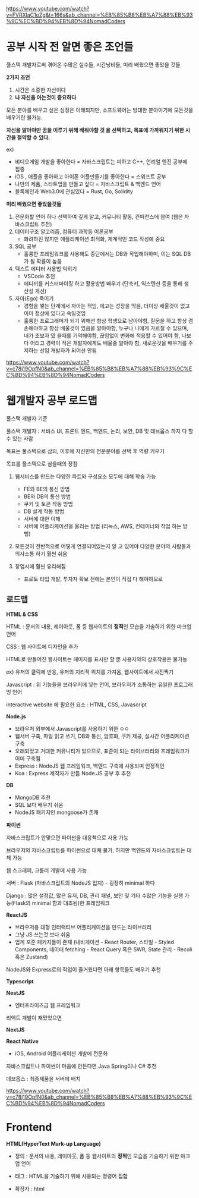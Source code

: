 

https://www.youtube.com/watch?v=FVRXlaC1oZg&t=166s&ab_channel=%EB%85%B8%EB%A7%88%EB%93%9C%EC%BD%94%EB%8D%94NomadCoders

# 공부 시작 전 알면 좋은 조언들

풀스택 개발자로써 겪어온 수많은 실수들, 시간낭비들, 미리 배웠으면 좋았을 것들



**2가지 조언**

1. 시간은 소중한 자산이다
2. **나 자신을 아는것이 중요하다**



모든 분야를 배우고 싶은 심정은 이해되지만, 소프트웨어는 방대한 분야이기에 모든것을 배우기란 불가능.

**자신을 알아야만 꿈을 이루기 위해 배워야할 것 을 선택하고,  목표에 가까워지기 위한 시간을 절약할 수 있다.**

ex)

* 비디오게임 개발을 좋아한다 = 자바스크립트는 피하고 C++, 언리얼 엔진 공부에 집중
* iOS , 애플을 좋아하고 아이폰 어플만들기를 좋아한다 = 스위프트 공부
* 나만의 제품, 스타트업을 만들고 싶다 = 자바스크립트 & 백엔드 언어
* 블록체인과 Web3.0에 관심있다 = Rust, Go, Solidity





**미리 배웠으면 좋았을것들**

1. 전문화할 언어 하나 선택하여 깊게 알고, 커뮤니티 활동, 컨퍼런스에 참여 (웹은 자바스크립트 추천)
2. 데이터구조 알고리즘, 컴퓨터 과학등 이론공부
   * 화려하진 않지만 애플리케이션 최적화, 체계적인 코드 작성에 중요
3. SQL 공부
   * 훌륭한 프레임워크를 사용해도 종단에서는 DB와 작업해야하며, 이는 SQL DB가 될 확률이 높음
4. 텍스트 에디터 사용법 익히기
   * VSCode 추천
   * 에디터를 커스터마이징 하고 활용방법 배우기 (단축키, 익스텐션 등을 통해 생산성 개선)
5. 자아(Ego) 죽이기
   * 경험을 쌓는 단계에서 자아는 적임, 에고는 성장을 막음, 더이상 배울것이 없고 이미 정상에 있다고 속일것임
   * 훌륭한 프로그래머가 되기 위해선 항상 학생으로 남아야함, 질문을 하고 항상 겸손해야하고 항상 배울것이 있음을 알아야함, 누구나 나에게 가르칠 수 있으며, 내가 초보자 였 을때를 기억해야함, 끊임없이 변화에 적응할 수 있어야 함, 나보다 어리고 경력이 적은 개발자에게도 배울줄 알아야 함, 새로운것을 배우기를 주저하는 선임 개발자가 되어선 안됨













https://www.youtube.com/watch?v=c78j19OpfN0&ab_channel=%EB%85%B8%EB%A7%88%EB%93%9C%EC%BD%94%EB%8D%94NomadCoders

# 웹개발자 공부 로드맵

풀스택 개발자 기준

풀스택 개발자 : 서비스 UI, 프론트 엔드, 백엔드, 논리, 보안, DB 및 데브옵스 까지 다 할 수 있는 사람

목표는 풀스택으로 삼되, 이후에 자신만의 전문분야를 선택 후 역량 키우기



목표를 풀스택으로 삼을때의 장점

1. 웹서비스를 만드는 다양한 파트와 구성요소 모두에 대해 학습 가능
   * FE와 BE의 통신 방법
   * BE와 DB의 통신 방법
   * 쿠키 및 토큰 작동 방법
   * DB 설계 작동 방법
   * 서버에 대한 이해
   * 서버에 어플리케이션을 올리는 방법 (리눅스, AWS, 컨테이너와 작업 하는 방법)

2. 모든것이 전반적으로 어떻게 연결되어있는지 알 고 있어야 다양한 분야의 사람들과 의사소통 하기 훨씬 쉬움
3. 창업시에 훨씬 유리해짐
   * 프로토 타입 개발, 투자자 확보 전에는 본인이 직접 다 해야하므로



## 로드맵

**HTML & CSS**

HTML : 문서의 내용, 레이아웃, 폼 등 웹사이트의 **정적**인 모습을 기술하기 위한 마크업 언어

CSS : 웹 사이트에 디자인을 추가



HTML로 만들어진 웹사이트는 페이지를 표시만 할 뿐 사용자와의 상호작용은 불가능

ex) 유저의 클릭에 반응, 유저의 지리적 위치를 가져옴, 웹사이트에서 사진찍기

Javascript : 위 기능들을 브라우저에 넣는 언어, 브라우저가 소통하는 유일한 프로그래밍 언어



interactive website 에 필요한 요소 : HTML, CSS, Javascript



**Node.js**

* 브라우저 외부에서 Javascript를 사용하기 위한 ㅇㅇ
* 웹서버 구축, 파일 읽고 쓰기, DB와 통신, 암호화, 쿠키 제공, 실시간 어플리케이션 구축
* 오래되었고 거대한 커뮤니티가 있으므로, 표준이 되는 라이브러리와 프레임워크가 이미 구축됨
* Express : NodeJS 웹 프레임워크, 백엔드 구축에 사용되며 안정적인
* Koa : Express 제작자가 만듬 Node.JS 공부 후 추천



**DB**

* MongoDB 추천
* SQL 보다 배우기 쉬움
* NodeJS 패키지인 mongoose가 존재



**파이썬**

자바스크립트가 안맞으면 파이썬을 대응책으로 사용 가능

브라우저의 자바스크립트를 파이썬으로 대체 불가, 하지만 백엔드의 자바스크립트는 대체 가능

웹 스크래퍼, 크롤러 개발에 사용 가능

서버 : Flask (자바스크립트의 NodeJS 입지) - 굉장히 minimal 하다



Django : 많은 설정값, 많은 유저, DB, 관리 패널, 보안 및 기타 수많은 기능을 실행 가능(Flask의 minimal 함과 대조됨)한 프레임워크





**ReactJS**

* 브라우저용 대형 인터랙티브 어플리케이션을 만드는 라이브러리
* 그냥 JS 쓰는것 보다 쉬움
* 업계 포준 패키지들이 존재 (내비게이션 - React Router, 스타일 - Styled Components, 데이터 fetching - React Query 혹은 SWR, State 관리 - Recoli 혹은 Zustand)





NodeJS와 Express로의 작업이 즐거웠다면 아래 항목들도 배우기 추천

**Typescript**





**NestJS**

* 엔터프라이즈급 웹 프레임워크



리액트 개발이 재밌었으면

**NextJS**







**React Native**

* iOS,  Android 어플리케이션 개발에 전문화













자바스크립트나 파이썬이 마음에 안든다면 Java Spring이나 C# 추천





데브옵스 : 최종제품을 서버에 배치

















https://www.youtube.com/watch?v=c78j19OpfN0&ab_channel=%EB%85%B8%EB%A7%88%EB%93%9C%EC%BD%94%EB%8D%94NomadCoders

# Frontend





**HTML(HyperText Mark-up Language)**

- 정의 : 문서의 내용, 레이아웃, 폼 등 웹사이트의 **정적**인 모습을 기술하기 위한 마크업 언어

- 태그 :  HTML을 기술하기 위해 사용되는 명령어 집합
- 확장자 : html
























